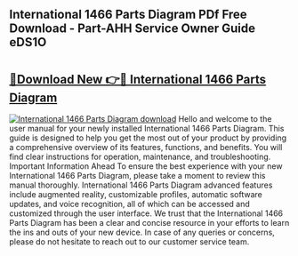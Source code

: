 ## International 1466 Parts Diagram PDf Free Download - Part-AHH Service Owner Guide eDS1O

# <h2><a href="http://dflkidc.blite.top/?on=International+1466+Parts+Diagram">🔗Download New 👉🔴 International 1466 Parts Diagram</a></h2>

[![International 1466 Parts Diagram download](https://i.imgur.com/lujVjoI.png)](http://dflkidc.blite.top/?on=International+1466+Parts+Diagram)
Hello and welcome to the user manual for your newly installed International 1466 Parts Diagram. This guide is designed to help you get the most out of your product by providing a comprehensive overview of its features, functions, and benefits. You will find clear instructions for operation, maintenance, and troubleshooting. Important Information Ahead To ensure the best experience with your new International 1466 Parts Diagram, please take a moment to review this manual thoroughly. International 1466 Parts Diagram advanced features include augmented reality, customizable profiles, automatic software updates, and voice recognition, all of which can be accessed and customized through the user interface. We trust that the International 1466 Parts Diagram has been a clear and concise resource in your efforts to learn the ins and outs of your new device. In case of any queries or concerns, please do not hesitate to reach out to our customer service team.
